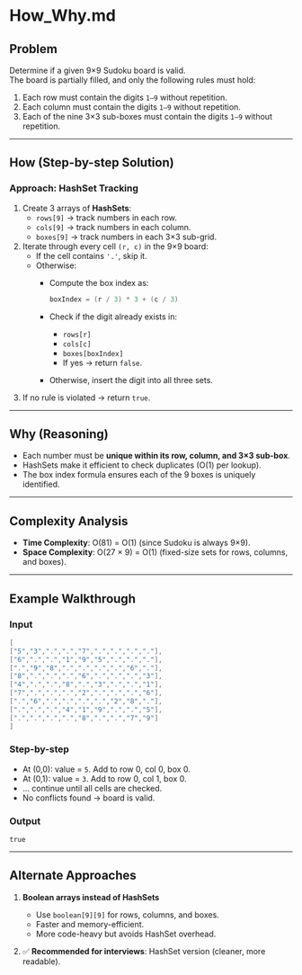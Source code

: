 # How_Why.md

## Problem

Determine if a given 9×9 Sudoku board is valid.  
The board is partially filled, and only the following rules must hold:

1. Each row must contain the digits `1–9` without repetition.
2. Each column must contain the digits `1–9` without repetition.
3. Each of the nine 3×3 sub-boxes must contain the digits `1–9` without repetition.

---

## How (Step-by-step Solution)

### Approach: HashSet Tracking

1. Create 3 arrays of **HashSets**:
   - `rows[9]` → track numbers in each row.
   - `cols[9]` → track numbers in each column.
   - `boxes[9]` → track numbers in each 3×3 sub-grid.
2. Iterate through every cell `(r, c)` in the 9×9 board:
   - If the cell contains `'.'`, skip it.
   - Otherwise:
     - Compute the box index as:

       ```java
       boxIndex = (r / 3) * 3 + (c / 3)
       ```

     - Check if the digit already exists in:
       - `rows[r]`
       - `cols[c]`
       - `boxes[boxIndex]`
       - If yes → return `false`.
     - Otherwise, insert the digit into all three sets.
3. If no rule is violated → return `true`.

---

## Why (Reasoning)

- Each number must be **unique within its row, column, and 3×3 sub-box**.
- HashSets make it efficient to check duplicates (O(1) per lookup).
- The box index formula ensures each of the 9 boxes is uniquely identified.

---

## Complexity Analysis

- **Time Complexity**: O(81) = O(1) (since Sudoku is always 9×9).  
- **Space Complexity**: O(27 × 9) = O(1) (fixed-size sets for rows, columns, and boxes).

---

## Example Walkthrough

### Input

```java
[
["5","3",".",".","7",".",".",".","."],
["6",".",".","1","9","5",".",".","."],
[".","9","8",".",".",".",".","6","."],
["8",".",".",".","6",".",".",".","3"],
["4",".",".","8",".","3",".",".","1"],
["7",".",".",".","2",".",".",".","6"],
[".","6",".",".",".",".","2","8","."],
[".",".",".","4","1","9",".",".","5"],
[".",".",".",".","8",".",".","7","9"]
]
```

### Step-by-step

- At (0,0): value = `5`. Add to row 0, col 0, box 0.  
- At (0,1): value = `3`. Add to row 0, col 1, box 0.  
- … continue until all cells are checked.  
- No conflicts found → board is valid.

### Output

`true`

---

## Alternate Approaches

1. **Boolean arrays instead of HashSets**
   - Use `boolean[9][9]` for rows, columns, and boxes.
   - Faster and memory-efficient.
   - More code-heavy but avoids HashSet overhead.

2. ✅ **Recommended for interviews**: HashSet version (cleaner, more readable).
